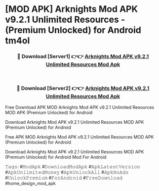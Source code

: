 # [MOD APK] Arknights Mod APK v9.2.1 Unlimited Resources - (Premium Unlocked) for Android tm4ol



<div align="center">
<h3>🔴 Download [Server1] 👉👉 <a href="https://momento.my/?title=Arknights_Mod_APK_v9.2.1_Unlimited_Resources">Arknights Mod APK v9.2.1 Unlimited Resources Mod Apk</a></h3><br>

<h3>🔴 Download [Server2] 👉👉 <a href="https://momento.my/?title=Arknights_Mod_APK_v9.2.1_Unlimited_Resources">Arknights Mod APK v9.2.1 Unlimited Resources Mod Apk</a></h3>
</div>



Free Download APK MOD Arknights Mod APK v9.2.1 Unlimited Resources MOD APK (Premium Unlocked) for Android

Download Arknights Mod APK v9.2.1 Unlimited Resources MOD APK (Premium Unlocked) for Android

Free APK MOD Arknights Mod APK v9.2.1 Unlimited Resources MOD APK (Premium Unlocked) for Android

Download Arknights Mod APK v9.2.1 Unlimited Resources MOD APK (Premium Unlocked) for Android Mod For Android

𝚃𝚊𝚐𝚜: #𝙼𝚘𝚍𝙰𝚙𝚔 #𝙳𝚘𝚠𝚗𝚕𝚘𝚊𝚍𝙼𝚘𝚍𝙰𝚙𝚔 #𝙰𝚙𝚔𝙻𝚊𝚝𝚎𝚜𝚝𝚅𝚎𝚛𝚜𝚒𝚘𝚗 #𝙰𝚙𝚔𝚄𝚗𝚕𝚒𝚖𝚒𝚝𝚎𝚍𝙼𝚘𝚗𝚎𝚢 #𝙰𝚙𝚔𝚄𝚗𝚕𝚘𝚌𝚔𝙰𝚕𝚕 #𝙰𝚙𝚔𝙽𝚘𝙰𝚍𝚜 #𝚄𝚗𝚕𝚘𝚌𝚔𝙿𝚛𝚎𝚖𝚒𝚞𝚖 #𝙵𝚘𝚛𝙰𝚗𝚍𝚛𝚘𝚒𝚍 #𝙵𝚛𝚎𝚎𝙳𝚘𝚠𝚗𝚕𝚘𝚊𝚍 #home_design_mod_apk
